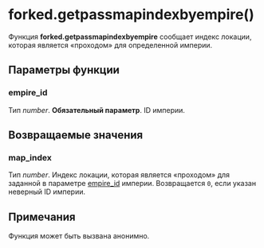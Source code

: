 # forked.getpassmapindexbyempire()
Функция **forked.getpassmapindexbyempire** сообщает индекс локации, которая является &laquo;проходом&raquo; для определенной империи.

## Параметры функции
### empire_id
Тип *number*. **Обязательный параметр**. ID империи.

## Возвращаемые значения
### map_index
Тип *number*. Индекс локации, которая является &laquo;проходом&raquo; для заданной в параметре [empire_id](#empire_id) империи. Возвращается `0`, если указан неверный ID империи.

## Примечания
Функция может быть вызвана анонимно.